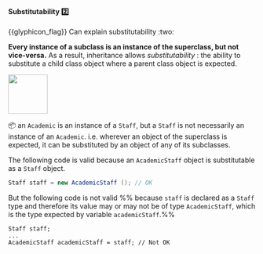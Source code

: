 <div id="title">

#### Substitutability :two:

</div>
<span id="outcomes">{{glyphicon_flag}} Can explain substitutability :two:</span>

<div id="body">

**Every instance of a subclass is an instance of the superclass, but not vice-versa.** As a result, inheritance allows _substitutability_ : the ability to substitute a child class object where a parent class object is expected.

<tip-box> 

<img src="{{baseUrl}}/oopDesign/inheritance/substitutability/images/staff.png" height="80" />
<p/>

:package: an `Academic` is an instance of a `Staff`, but a `Staff` is not necessarily an instance of an `Academic`.  i.e. wherever an object of the superclass is expected, it can be substituted by an object of any of its subclasses. 

The following code is valid because an `AcademicStaff` object is substitutable as a `Staff` object.

```java
Staff staff = new AcademicStaff (); // OK
```

But the following code is not valid %%&nbsp;because `staff` is declared as a `Staff` type and therefore its value may or may not be of  type `AcademicStaff`, which is the type expected by variable `academicStaff`.%%

```
Staff staff;
...
AcademicStaff academicStaff = staff; // Not OK
```
</tip-box>

</div>

<div id="extras">
</div>